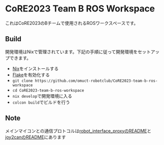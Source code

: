 # CoRE2023 Team B ROS Workspace

これはCoRE2023のBチームで使用されるROSワークスペースです。

## Build
開発環境はNixで管理されています。下記の手順に従って開発環境をセットアップできます。
* [Nix](https://nixos.org/download.html)をインストールする
* [Flake](https://nixos.wiki/wiki/Flakes)を有効化する
* `git clone https://github.com/omuct-robotclub/CoRE2023-team-b-ros-workspace`
* `cd CoRE2023-team-b-ros-workspace`
* `nix develop`で開発環境に入る
* `colcon build`でビルドを行う


## Note
メインマイコンとの通信プロトコルは[robot_interface_proxyのREADME](./src/robot_interface_proxy/README.md)と[joy2canのREADME](./src/joy2can/README.md)にあります
